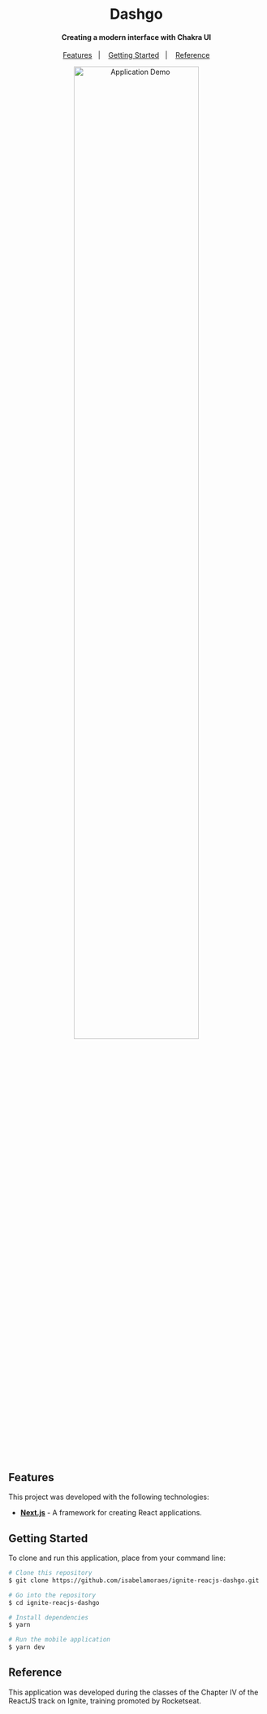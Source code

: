 <h1 align="center">
  Dashgo
</h1>

<h4 align="center">
  Creating a modern interface with Chakra UI
</h4>

<p align="center">
  <a href="#features">Features</a>&nbsp;&nbsp;&nbsp;|&nbsp;&nbsp;&nbsp;
  <a href="#getting-started">Getting Started</a>&nbsp;&nbsp;&nbsp;|&nbsp;&nbsp;&nbsp;
  <a href="#reference">Reference</a>
</p>

<p align="center">
  <img alt="Application Demo" src="https://github.com/isabelamoraes/ignite-reacjs-dashgo/blob/main/demo/web.jpg?raw=true" width="70%">
</p>

## Features

This project was developed with the following technologies:

- **[Next.js](https://nextjs.org/)** - A framework for creating React applications.

## Getting Started

To clone and run this application, place from your command line:

```bash
# Clone this repository
$ git clone https://github.com/isabelamoraes/ignite-reacjs-dashgo.git

# Go into the repository
$ cd ignite-reacjs-dashgo

# Install dependencies
$ yarn

# Run the mobile application
$ yarn dev

```

## Reference

This application was developed during the classes of the Chapter IV of the ReactJS track on Ignite, training promoted by Rocketseat.
